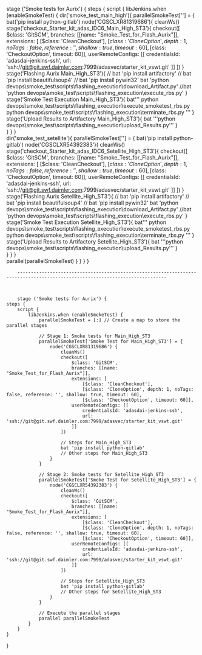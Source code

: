  stage ('Smoke tests for Aurix') {
            steps {
                script {
                    libJenkins.when (enableSmokeTest) {
                        dir('smoke_test_main_high'){
                            parallelSmokeTest[''] = {                        
                                bat('pip install python-gitlab')
                                node('CGSCLXR81319686'){
                                    cleanWs()
                                    stage('checkout_Starter_kit_adas_IDC6_Main_High_ST3'){
                                        checkout([
                                        $class: 'GitSCM',
                                        branches: [[name: "Smoke_Test_for_Flash_Aurix"]],
                                        extensions: [
                                        [$class: 'CleanCheckout'],
                                        [$class: 'CloneOption', depth: 1, noTags: false, reference: '', shallow: true, timeout: 60],
                                        [$class: 'CheckoutOption', timeout: 60]],
                                        userRemoteConfigs: [[
                                            credentialsId: 'adasdai-jenkins-ssh',
                                            url: 'ssh://git@git.swf.daimler.com:7999/adasvec/starter_kit_vswt.git'
                                        ]]
                                        ])
                                    }
                                    stage('Flashing Aurix Main_High_ST3'){
                                        // bat 'pip install artifactory'
                                        // bat 'pip install beautifulsoup4'
                                        // bat 'pip install pywin32'
                                        bat 'python devops\\smoke_test\\scripts\\flashing_execution\\download_Artifact.py'
                                        //bat 'python devops\\smoke_test\\scripts\\flashing_execution\\execute_rbs.py'
                                    }
                                    stage('Smoke Test Execution Main_High_ST3'){
                                        bat'''
                                        python devops\\smoke_test\\scripts\\flashing_execution\\execute_smoketest_rbs.py
                                        python devops\\smoke_test\\scripts\\flashing_execution\\terminate_rbs.py
                                        '''
                                    }
                                    stage('Upload Results to Artifactory Main_High_ST3'){
                                        bat '''python devops\\smoke_test\\scripts\\flashing_execution\\upload_Results.py'''
                                    }    
                                }
                            }
                        }       
                        dir('smoke_test_setellite'){
                            parallelSmokeTest[''] = {
                                bat('pip install python-gitlab')
                                node('CGSCLXR54392383'){
                                    cleanWs()
                                    stage('checkout_Starter_kit_adas_IDC6_Setellite_High_ST3'){
                                        checkout([
                                        $class: 'GitSCM',
                                        branches: [[name: "Smoke_Test_for_Flash_Aurix"]],
                                        extensions: [
                                        [$class: 'CleanCheckout'],
                                        [$class: 'CloneOption', depth: 1, noTags: false, reference: '', shallow: true, timeout: 60],
                                        [$class: 'CheckoutOption', timeout: 60]],
                                        userRemoteConfigs: [[
                                            credentialsId: 'adasdai-jenkins-ssh',
                                            url: 'ssh://git@git.swf.daimler.com:7999/adasvec/starter_kit_vswt.git'
                                        ]]
                                        ])
                                    }
                                    stage('Flashing Aurix Setellite_High_ST3'){
                                        // bat 'pip install artifactory'
                                        // bat 'pip install beautifulsoup4'
                                        // bat 'pip install pywin32'
                                        bat 'python devops\\smoke_test\\scripts\\flashing_execution\\download_Artifact.py'
                                        //bat 'python devops\\smoke_test\\scripts\\flashing_execution\\execute_rbs.py'
                                    }
                                    stage('Smoke Test Execution Setellite_High_ST3'){
                                        bat'''
                                        python devops\\smoke_test\\scripts\\flashing_execution\\execute_smoketest_rbs.py
                                        python devops\\smoke_test\\scripts\\flashing_execution\\terminate_rbs.py
                                        '''
                                    }
                                    stage('Upload Results to Artifactory Setellite_High_ST3'){
                                        bat '''python devops\\smoke_test\\scripts\\flashing_execution\\upload_Results.py'''
                                    }    
                                }
                            }
                        }       
                        parallel(parallelSmokeTest)
                    }
                }
            }
        }




        -----------------------------------------------------------------------------------------------------------------------------



        stage ('Smoke tests for Aurix') {
    steps {
        script {
            libJenkins.when (enableSmokeTest) {
                parallelSmokeTest = [:] // Create a map to store the parallel stages

                // Stage 1: Smoke tests for Main_High_ST3
                parallelSmokeTest['Smoke Test for Main_High_ST3'] = {
                    node('CGSCLXR81319686') {
                        cleanWs()
                        checkout([
                            $class: 'GitSCM',
                            branches: [[name: "Smoke_Test_for_Flash_Aurix"]],
                            extensions: [
                                [$class: 'CleanCheckout'],
                                [$class: 'CloneOption', depth: 1, noTags: false, reference: '', shallow: true, timeout: 60],
                                [$class: 'CheckoutOption', timeout: 60]],
                            userRemoteConfigs: [[
                                credentialsId: 'adasdai-jenkins-ssh',
                                url: 'ssh://git@git.swf.daimler.com:7999/adasvec/starter_kit_vswt.git'
                            ]]
                        ])

                        // Steps for Main_High_ST3
                        bat 'pip install python-gitlab'
                        // Other steps for Main_High_ST3
                    }
                }

                // Stage 2: Smoke tests for Setellite_High_ST3
                parallelSmokeTest['Smoke Test for Setellite_High_ST3'] = {
                    node('CGSCLXR54392383') {
                        cleanWs()
                        checkout([
                            $class: 'GitSCM',
                            branches: [[name: "Smoke_Test_for_Flash_Aurix"]],
                            extensions: [
                                [$class: 'CleanCheckout'],
                                [$class: 'CloneOption', depth: 1, noTags: false, reference: '', shallow: true, timeout: 60],
                                [$class: 'CheckoutOption', timeout: 60]],
                            userRemoteConfigs: [[
                                credentialsId: 'adasdai-jenkins-ssh',
                                url: 'ssh://git@git.swf.daimler.com:7999/adasvec/starter_kit_vswt.git'
                            ]]
                        ])

                        // Steps for Setellite_High_ST3
                        bat 'pip install python-gitlab'
                        // Other steps for Setellite_High_ST3
                    }
                }

                // Execute the parallel stages
                parallel parallelSmokeTest
            }
        }
    }
}

